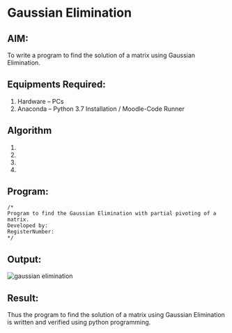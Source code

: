 # Gaussian Elimination

## AIM:
To write a program to find the solution of a matrix using Gaussian Elimination.

## Equipments Required:
1. Hardware – PCs
2. Anaconda – Python 3.7 Installation / Moodle-Code Runner

## Algorithm
1. 
2. 
3. 
4. 

## Program:
```
/*
Program to find the Gaussian Elimination with partial pivoting of a matrix.
Developed by: 
RegisterNumber: 
*/
```

## Output:
![gaussian elimination]()


## Result:
Thus the program to find the solution of a matrix using Gaussian Elimination is written and verified using python programming.

